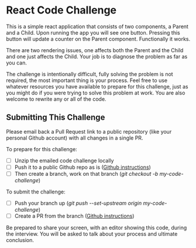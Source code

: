 # **React Code Challenge**

This is a simple react application that consists of two components, a Parent and a Child. Upon running the app you will see one button. Pressing this button will update a counter on the Parent component. Functionally it works.

There are two rendering issues, one affects both the Parent and the Child and one just affects the Child. Your job is to diagnose the problem as far as you can.

The challenge is intentionally difficult, fully solving the problem is not required, the most important thing is your process. Feel free to use whatever resources you have available to prepare for this challenge, just as you might do if you were trying to solve this problem at work. You are also welcome to rewrite any or all of the code.

## **Submitting This Challenge**

Please email back a Pull Request link to a public repository (like your personal Github account) with all changes in a single PR.

To prepare for this challenge:

- [ ] Unzip the emailed code challenge locally
- [ ] Push it to a public Github repo as is ([Github instructions](https://docs.github.com/en/migrations/importing-source-code/using-the-command-line-to-import-source-code/adding-locally-hosted-code-to-github#initializing-a-git-repository))
- [ ] Then create a branch, work on that branch (_git checkout \-b my-code-challenge_)

To submit the challenge:

- [ ] Push your branch up (_git push \--set-upstream origin my-code-challenge_)
- [ ] Create a PR from the branch ([Github instructions](http://my-code-challenge))

Be prepared to share your screen, with an editor showing this code, during the interview. You will be asked to talk about your process and ultimate conclusion.
